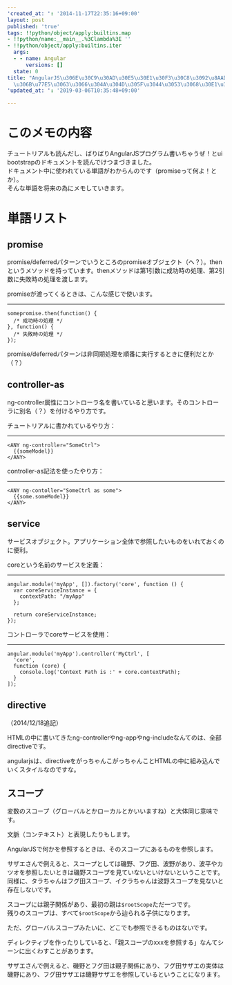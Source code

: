 ```yaml
---
'created_at: ': '2014-11-17T22:35:16+09:00'
layout: post
published: 'true'
tags: !!python/object/apply:builtins.map
- !!python/name:__main__.%3Clambda%3E ''
- !!python/object/apply:builtins.iter
  args:
  - - name: Angular
      versions: []
  state: 0
title: "AngularJS\u306E\u30C9\u30AD\u30E5\u30E1\u30F3\u30C8\u3092\u8AAD\u3080\u524D\
  \u306B\u77E5\u3063\u3066\u304A\u304D\u305F\u3044\u3053\u3068\u30E1\u30E2"
'updated_at: ': '2019-03-06T10:35:48+09:00'

---
```

# このメモの内容  
  
チュートリアルも読んだし、ばりばりAngularJSプログラム書いちゃうぜ！とui bootstrapのドキュメントを読んでけつまづきました。  
ドキュメント中に使われている単語がわからんのです（promiseって何よ！とか）。  
そんな単語を将来の為にメモしていきます。  
  
# 単語リスト  
  
## promise  
  
promise/deferredパターンでいうところのpromiseオブジェクト（へ？）。thenというメソッドを持っています。thenメソッドは第1引数に成功時の処理、第2引数に失敗時の処理を渡します。  
  
promiseが渡ってくるときは、こんな感じで使います。  
  
****  
```javascript:
somepromise.then(function() {
  /* 成功時の処理 */
}, function() {
  /* 失敗時の処理 */
});
```  
  
promise/deferredパターンは非同期処理を順番に実行するときに便利だとか（？）  
  
## controller-as  
  
ng-controller属性にコントローラ名を書いていると思います。そのコントローラに別名（？）を付けるやり方です。  
  
チュートリアルに書かれているやり方：  
  
****  
```html:
<ANY ng-controller="SomeCtrl">
  {{someModel}}
</ANY>
```  
  
controller-as記法を使ったやり方：  
  
****  
```html:
<ANY ng-contoller="SomeCtrl as some">
  {{some.someModel}}
</ANY>
```  
  
## service  
  
サービスオブジェクト。アプリケーション全体で参照したいものをいれておくのに便利。  
  
coreという名前のサービスを定義：  
  
****  
```javascript:
angular.module('myApp', []).factory('core', function () {
  var coreServiceInstance = {
    contextPath: "/myApp"
  };

  return coreServiceInstance;
});
```  
  
コントローラでcoreサービスを使用：  
  
****  
```javascript:
angular.module('myApp').controller('MyCtrl', [
  'core',
  function (core) {
    console.log('Context Path is :' + core.contextPath);
  }
]);
```  
  
## directive  
  
（2014/12/18追記）  
  
HTMLの中に書いてきたng-controllerやng-appやng-includeなんてのは、全部directiveです。  
  
angularjsは、directiveをがっちゃんこがっちゃんことHTMLの中に組み込んでいくスタイルなのですな。  
  
  
## スコープ  
  
変数のスコープ（グローバルとかローカルとかいいますね）と大体同じ意味です。  
  
文脈（コンテキスト）と表現したりもします。  
  
AngularJSで何かを参照するときは、そのスコープにあるものを参照します。  
  
サザエさんで例えると、スコープとしては磯野、フグ田、波野があり、波平やカツオを参照したいときは磯野スコープを見ていないといけないということです。同様に、タラちゃんはフグ田スコープ、イクラちゃんは波野スコープを見ないと存在しないです。  
  
スコープには親子関係があり、最初の親は`$rootScope`ただ一つです。  
残りのスコープは、すべて`$rootScope`から辿られる子供になります。  
  
ただ、グローバルスコープみたいに、どこでも参照できるものはないです。  
  
ディレクティブを作ったりしていると、「親スコープのxxxを参照する」なんてシーンに出くわすことがあります。  
  
サザエさんで例えると、磯野とフグ田は親子関係にあり、フグ田サザエの実体は磯野にあり、フグ田サザエは磯野サザエを参照しているということになります。  
